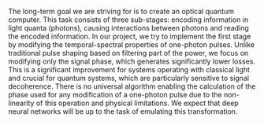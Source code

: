 The long-term goal we are striving for is to create an optical quantum computer.
This task consists of three sub-stages: encoding information in light quanta (photons),
causing interactions between photons and reading the encoded information. In our project,
we try to implement the first stage by modifying the temporal-spectral properties of
one-photon pulses. Unlike traditional pulse shaping based on filtering part of the power,
we focus on modifying only the signal phase, which generates significantly lower losses.
This is a significant improvement for systems operating with classical light and crucial
for quantum systems, which are particularly sensitive to signal decoherence.
There is no universal algorithm enabling the calculation of the phase used for any modification
of a one-photon pulse due to the non-linearity of this operation and physical limitations.
We expect that deep neural networks will be up to the task of emulating this transformation.
